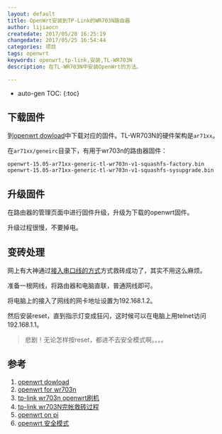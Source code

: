 ```yaml
---
layout: default
title: OpenWrt安装到TP-Link的WR703N路由器
author: lijiaocn
createdate: 2017/05/20 16:25:19
changedate: 2017/05/25 16:54:44
categories: 项目
tags: openwrt
keywords: openwrt,tp-link,安装,TL-WR703N
description: 在TL-WR703N中安装OpenWrt的方法。

---
```


* auto-gen TOC:
{:toc}

## 下载固件 

到[openwrt dowload][1]中下载对应的固件。TL-WR703N的硬件架构是`ar71xx`。

在`ar71xx/geneirc`目录下，有用于wr703n的路由器固件：

	openwrt-15.05-ar71xx-generic-tl-wr703n-v1-squashfs-factory.bin
	openwrt-15.05-ar71xx-generic-tl-wr703n-v1-squashfs-sysupgrade.bin

## 升级固件

在路由器的管理页面中进行固件升级，升级为下载的openwrt固件。

升级过程很慢，不要掉电。

## 变砖处理

网上有大神通过[接入串口线的方式][4]方式救砖成功了，其实不用这么麻烦。

准备一根网线，将路由器和电脑直联，普通网线即可。

将电脑上的接入了网线的网卡地址设置为192.168.1.2。

然后安装reset，直到指示灯变成狂闪，这时候可以在电脑上用telnet访问192.168.1.1。

>悲剧！无论怎样按reset，都进不去安全模式啊。。。。

## 参考

1. [openwrt dowload][1]
2. [openwrt for wr703n][2]
3. [tp-link wr703n openwrt刷机][3]
4. [tp-link wr703N完帐救砖过程][4]
5. [openwrt on pi][5]
6. [openwrt 安全模式][6]

[1]: https://downloads.openwrt.org/ "openwrt download"
[2]: https://downloads.openwrt.org/chaos_calmer/15.05/ar71xx/generic/ "openwrt for wr703n"
[3]: http://www.jb51.net/network/113081.html "tp-link wr703n openwrt刷机教程"
[4]: http://www.92ez.com/?action=show&id=3 "tp-link wr703N完整救砖过程"
[5]: http://shumeipai.nxez.com/2015/07/28/install-openwrt-will-be-transformed-into-a-versatile-router-raspberry-pi.html "openwrt on pi"
[6]: http://www.hiadmin.org/2013/07/23/wr703-openwrt/ "openwrt安全模式"
